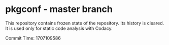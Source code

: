 # pkgconf - master branch

This repository contains frozen state of the repository.
Its history is cleared. It is used only for static code
analysis with Codacy.

Commit Time: 1707109586
